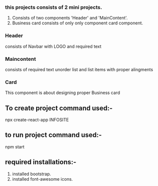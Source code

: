 ### this projects consists of 2 mini projects.
  1. Consists of two components 'Header' and 'MainContent'.
  2. Business card consists of only only component card component.

### Header
consists of Navbar with LOGO and required text

### Maincontent
consists of required text unorder list and list items with proper alingments

### Card
This component is about designing proper Business card

 ## To create project command used:-
 npx create-react-app INFOSITE

 ## to run project command used:-
 npm start

 ## required installations:-
 1. installed bootstrap.
 2. installed font-awesome icons.



